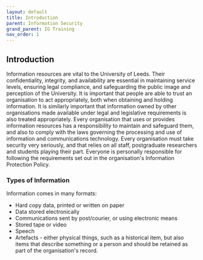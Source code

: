 ```yaml
---
layout: default
title: Introduction
parent: Information Security
grand_parent: IG Training
nav_order: 1
---
```


## Introduction

Information resources are vital to the University of Leeds. Their confidentiality, integrity, and availability are essential in maintaining service levels, ensuring legal compliance, and safeguarding the public image and perception of the University. It is important that people are able to trust an organisation to act appropriately, both when obtaining and holding information. It is similarly important that information owned by other organisations made available under legal and legislative requirements is also treated appropriately. Every organisation that uses or provides information resources has a responsibility to maintain and safeguard them, and also to comply with the laws governing the processing and use of information and communications technology. Every organisation must take security very seriously, and that relies on all staff, postgraduate researchers and students playing their part. Everyone is personally responsible for following the requirements set out in the organisation's Information Protection Policy.

### Types of Information

Information comes in many formats:

- Hard copy data, printed or written on paper
- Data stored electronically
- Communications sent by post/courier, or using electronic means
- Stored tape or video
- Speech
- Artefacts - either physical things, such as a historical item, but also items that describe something or a person and should be retained as part of the organisation's record.
